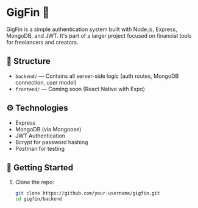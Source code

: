 # GigFin 💸

GigFin is a simple authentication system built with Node.js, Express, MongoDB, and JWT. It's part of a larger project focused on financial tools for freelancers and creators.

## 📁 Structure

- `backend/` — Contains all server-side logic (auth routes, MongoDB connection, user model)
- `frontend/` — Coming soon (React Native with Expo)

## ⚙️ Technologies

- Express
- MongoDB (via Mongoose)
- JWT Authentication
- Bcrypt for password hashing
- Postman for testing

## 🚀 Getting Started

1. Clone the repo:
   ```bash
   git clone https://github.com/your-username/gigfin.git
   cd gigfin/backend
